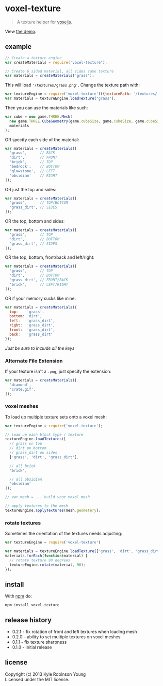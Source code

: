 # voxel-texture

> A texture helper for [voxeljs](http://voxeljs.com).

View [the demo](http://shama.github.com/voxel-texture).

## example
```js
// Create a texture engine
var createMaterials = require('voxel-texture');

// Create 6 sided material, all sides same texture
var materials = createMaterials('grass');
```

This will load `'/textures/grass.png'`. Change the texture path with:
```js
var textureEngine = require('voxel-texture')({texturePath: '/textures/'});
var materials = textureEngine.loadTexture('grass');
```

Then you can use the materials like such:
```js
var cube = new game.THREE.Mesh(
  new game.THREE.CubeGeometry(game.cubeSize, game.cubeSize, game.cubeSize),
  materials
);
```

OR specify each side of the material:
```js
var materials = createMaterials([
  'grass',      // BACK
  'dirt',       // FRONT
  'brick',      // TOP
  'bedrock',    // BOTTOM
  'glowstone',  // LEFT
  'obsidian'    // RIGHT
]);
```

OR just the top and sides:
```js
var materials = createMaterials([
  'grass',      // TOP/BOTTOM
  'grass_dirt', // SIDES
]);
```

OR the top, bottom and sides:
```js
var materials = createMaterials([
  'grass',      // TOP
  'dirt',       // BOTTOM
  'grass_dirt', // SIDES
]);
```

OR the top, bottom, front/back and left/right:
```js
var materials = createMaterials([
  'grass',      // TOP
  'dirt',       // BOTTOM
  'grass_dirt', // FRONT/BACK
  'brick',      // LEFT/RIGHT
]);
```

OR if your memory sucks like mine:
```js
var materials = createMaterials({
  top:    'grass',
  bottom: 'dirt',
  left:   'grass_dirt',
  right:  'grass_dirt',
  front:  'grass_dirt',
  back:   'grass_dirt'
});
```
_Just be sure to include all the keys_

### Alternate File Extension

If your texture isn't a `.png`, just specify the extension:
```js
var materials = createMaterials([
  'diamond',
  'crate.gif',
]);
```

### voxel meshes

To load up multiple texture sets onto a voxel mesh:
```js
var textureEngine = require('voxel-texture');

// load up each block type / texture
textureEngine.loadTextures([
  // grass on top
  // dirt on bottom
  // grass_dirt on sides
  ['grass', 'dirt', 'grass_dirt'],

  // all brick
  'brick',

  // all obsidian
  'obsidian'
]);

// var mesh = ... build your voxel mesh

// apply textures to the mesh
textureEngine.applyTextures(mesh.geometery);
```

### rotate textures
Sometimes the orientation of the textures needs adjusting:

```js
var textureEngine = require('voxel-texture')

var materials = textureEngine.loadTexture(['grass', 'dirt', 'grass_dirt']);
materials.forEach(function(material) {
  // rotate texture 90 degrees
  textureEngine.rotate(material, 90);
});
```

## install
With [npm](http://npmjs.org) do:

```
npm install voxel-texture
```

## release history
* 0.2.1 - fix rotation of front and left textures when loading mesh
* 0.2.0 - ability to set multiple textures on voxel meshes
* 0.1.1 - fix texture sharpness
* 0.1.0 - initial release

## license
Copyright (c) 2013 Kyle Robinson Young  
Licensed under the MIT license.
